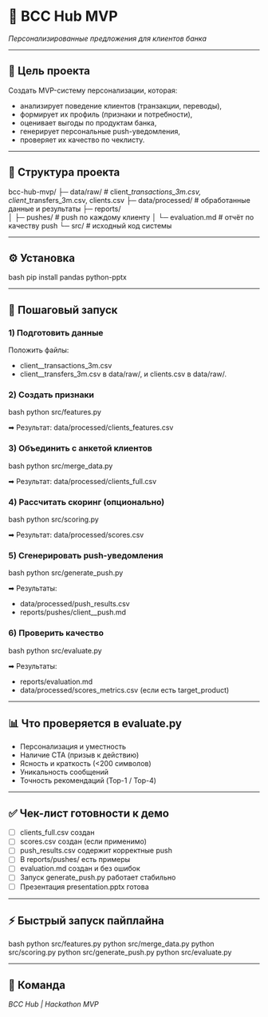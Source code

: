 # 🏦 BCC Hub MVP
*Персонализированные предложения для клиентов банка*

---

## 📌 Цель проекта
Создать MVP-систему персонализации, которая:

- анализирует поведение клиентов (транзакции, переводы),
- формирует их профиль (признаки и потребности),
- оценивает выгоды по продуктам банка,
- генерирует персональные push-уведомления,
- проверяет их качество по чеклисту.

---

## 📁 Структура проекта

bcc-hub-mvp/
 ├─ data/raw/            # client_<id>_transactions_3m.csv, client_<id>_transfers_3m.csv, clients.csv
 ├─ data/processed/      # обработанные данные и результаты
 ├─ reports/             
 │   ├─ pushes/           # push по каждому клиенту
 │   └─ evaluation.md     # отчёт по качеству push
 └─ src/                 # исходный код системы


---

## ⚙ Установка
bash
pip install pandas python-pptx


---

## 🚀 Пошаговый запуск

### 1) Подготовить данные
Положить файлы:
- client_<id>_transactions_3m.csv
- client_<id>_transfers_3m.csv
в data/raw/, и clients.csv в data/raw/.

### 2) Создать признаки
bash
python src/features.py

➡ Результат: data/processed/clients_features.csv

### 3) Объединить с анкетой клиентов
bash
python src/merge_data.py

➡ Результат: data/processed/clients_full.csv

### 4) Рассчитать скоринг (опционально)
bash
python src/scoring.py

➡ Результат: data/processed/scores.csv

### 5) Сгенерировать push-уведомления
bash
python src/generate_push.py

➡ Результаты:
- data/processed/push_results.csv
- reports/pushes/client_<id>_push.md

### 6) Проверить качество
bash
python src/evaluate.py

➡ Результаты:
- reports/evaluation.md
- data/processed/scores_metrics.csv (если есть target_product)

---

## 📊 Что проверяется в evaluate.py
- Персонализация и уместность
- Наличие CTA (призыв к действию)
- Ясность и краткость (<200 символов)
- Уникальность сообщений
- Точность рекомендаций (Top-1 / Top-4)

---

## ✅ Чек-лист готовности к демо

- [ ] clients_full.csv создан
- [ ] scores.csv создан (если применимо)
- [ ] push_results.csv содержит корректные push
- [ ] В reports/pushes/ есть примеры
- [ ] evaluation.md создан и без ошибок
- [ ] Запуск generate_push.py работает стабильно
- [ ] Презентация presentation.pptx готова

---

## ⚡ Быстрый запуск пайплайна
bash
python src/features.py
python src/merge_data.py
python src/scoring.py
python src/generate_push.py
python src/evaluate.py


---

## 📌 Команда
*BCC Hub | Hackathon MVP*